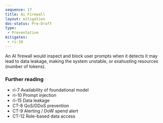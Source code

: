 ```yaml
---
sequence: 17
title: Ai Firewall
layout: mitigation
doc-status: Pre-Draft
type:
 - Preventative
mitigates:
 - ri-10
---
```


An AI firewall would inspect and block user prompts when it detects it may lead to data leakage, making the system unstable, or exahusting resources (number of tokens).

### Further reading
- ri-7 Availability of foundational model
- ri-10 Prompt injection
- ri-15 Data leakage
- CT-8 QoS/DDoS prevention
- CT-9 Alerting / DoW spend alert
- CT-12 Role-based data access
